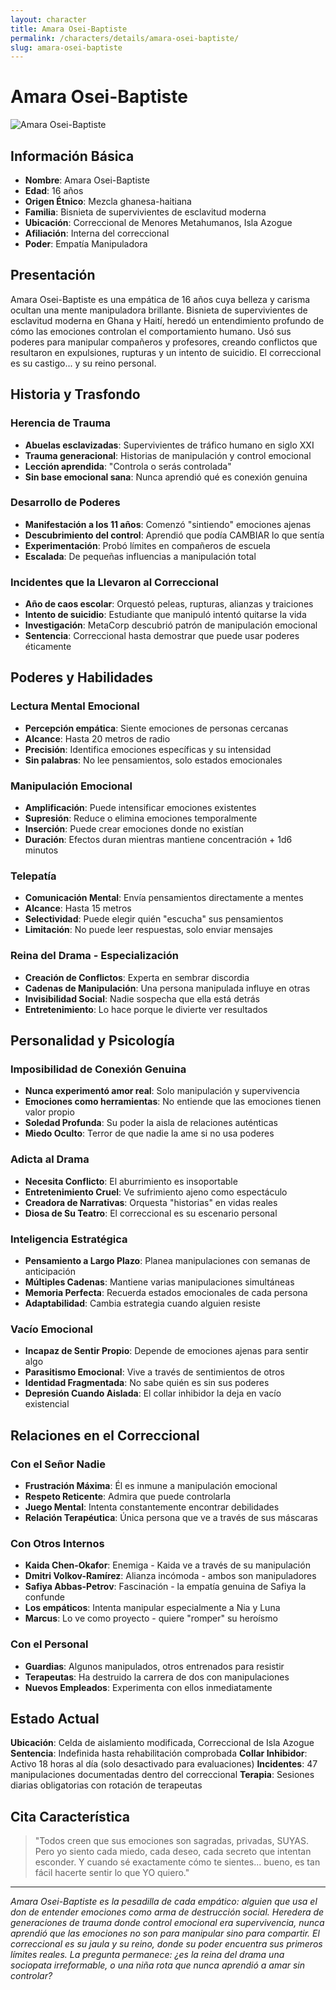 ```yaml
---
layout: character
title: Amara Osei-Baptiste
permalink: /characters/details/amara-osei-baptiste/
slug: amara-osei-baptiste
---
```


# Amara Osei-Baptiste

<div class="character-photo">
  <img src="{{ site.baseurl }}/assets/img/characters/Amara_Osei-Baptiste.png" alt="Amara Osei-Baptiste" />
</div>

## Información Básica
- **Nombre**: Amara Osei-Baptiste
- **Edad**: 16 años
- **Origen Étnico**: Mezcla ghanesa-haitiana
- **Familia**: Bisnieta de supervivientes de esclavitud moderna
- **Ubicación**: Correccional de Menores Metahumanos, Isla Azogue
- **Afiliación**: Interna del correccional
- **Poder**: Empatía Manipuladora

## Presentación
Amara Osei-Baptiste es una empática de 16 años cuya belleza y carisma ocultan una mente manipuladora brillante. Bisnieta de supervivientes de esclavitud moderna en Ghana y Haití, heredó un entendimiento profundo de cómo las emociones controlan el comportamiento humano. Usó sus poderes para manipular compañeros y profesores, creando conflictos que resultaron en expulsiones, rupturas y un intento de suicidio. El correccional es su castigo... y su reino personal.

## Historia y Trasfondo

### **Herencia de Trauma**
- **Abuelas esclavizadas**: Supervivientes de tráfico humano en siglo XXI
- **Trauma generacional**: Historias de manipulación y control emocional
- **Lección aprendida**: "Controla o serás controlada"
- **Sin base emocional sana**: Nunca aprendió qué es conexión genuina

### **Desarrollo de Poderes**
- **Manifestación a los 11 años**: Comenzó "sintiendo" emociones ajenas
- **Descubrimiento del control**: Aprendió que podía CAMBIAR lo que sentía
- **Experimentación**: Probó límites en compañeros de escuela
- **Escalada**: De pequeñas influencias a manipulación total

### **Incidentes que la Llevaron al Correccional**
- **Año de caos escolar**: Orquestó peleas, rupturas, alianzas y traiciones
- **Intento de suicidio**: Estudiante que manipuló intentó quitarse la vida
- **Investigación**: MetaCorp descubrió patrón de manipulación emocional
- **Sentencia**: Correccional hasta demostrar que puede usar poderes éticamente

## Poderes y Habilidades

### **Lectura Mental Emocional**
- **Percepción empática**: Siente emociones de personas cercanas
- **Alcance**: Hasta 20 metros de radio
- **Precisión**: Identifica emociones específicas y su intensidad
- **Sin palabras**: No lee pensamientos, solo estados emocionales

### **Manipulación Emocional**
- **Amplificación**: Puede intensificar emociones existentes
- **Supresión**: Reduce o elimina emociones temporalmente
- **Inserción**: Puede crear emociones donde no existían
- **Duración**: Efectos duran mientras mantiene concentración + 1d6 minutos

### **Telepatía**
- **Comunicación Mental**: Envía pensamientos directamente a mentes
- **Alcance**: Hasta 15 metros
- **Selectividad**: Puede elegir quién "escucha" sus pensamientos
- **Limitación**: No puede leer respuestas, solo enviar mensajes

### **Reina del Drama - Especialización**
- **Creación de Conflictos**: Experta en sembrar discordia
- **Cadenas de Manipulación**: Una persona manipulada influye en otras
- **Invisibilidad Social**: Nadie sospecha que ella está detrás
- **Entretenimiento**: Lo hace porque le divierte ver resultados

## Personalidad y Psicología

### **Imposibilidad de Conexión Genuina**
- **Nunca experimentó amor real**: Solo manipulación y supervivencia
- **Emociones como herramientas**: No entiende que las emociones tienen valor propio
- **Soledad Profunda**: Su poder la aisla de relaciones auténticas
- **Miedo Oculto**: Terror de que nadie la ame si no usa poderes

### **Adicta al Drama**
- **Necesita Conflicto**: El aburrimiento es insoportable
- **Entretenimiento Cruel**: Ve sufrimiento ajeno como espectáculo
- **Creadora de Narrativas**: Orquesta "historias" en vidas reales
- **Diosa de Su Teatro**: El correccional es su escenario personal

### **Inteligencia Estratégica**
- **Pensamiento a Largo Plazo**: Planea manipulaciones con semanas de anticipación
- **Múltiples Cadenas**: Mantiene varias manipulaciones simultáneas
- **Memoria Perfecta**: Recuerda estados emocionales de cada persona
- **Adaptabilidad**: Cambia estrategia cuando alguien resiste

### **Vacío Emocional**
- **Incapaz de Sentir Propio**: Depende de emociones ajenas para sentir algo
- **Parasitismo Emocional**: Vive a través de sentimientos de otros
- **Identidad Fragmentada**: No sabe quién es sin sus poderes
- **Depresión Cuando Aislada**: El collar inhibidor la deja en vacío existencial

## Relaciones en el Correccional

### **Con el Señor Nadie**
- **Frustración Máxima**: Él es inmune a manipulación emocional
- **Respeto Reticente**: Admira que puede controlarla
- **Juego Mental**: Intenta constantemente encontrar debilidades
- **Relación Terapéutica**: Única persona que ve a través de sus máscaras

### **Con Otros Internos**
- **Kaida Chen-Okafor**: Enemiga - Kaida ve a través de su manipulación
- **Dmitri Volkov-Ramírez**: Alianza incómoda - ambos son manipuladores
- **Safiya Abbas-Petrov**: Fascinación - la empatía genuina de Safiya la confunde
- **Los empáticos**: Intenta manipular especialmente a Nia y Luna
- **Marcus**: Lo ve como proyecto - quiere "romper" su heroísmo

### **Con el Personal**
- **Guardias**: Algunos manipulados, otros entrenados para resistir
- **Terapeutas**: Ha destruido la carrera de dos con manipulaciones
- **Nuevos Empleados**: Experimenta con ellos inmediatamente

## Estado Actual

**Ubicación**: Celda de aislamiento modificada, Correccional de Isla Azogue
**Sentencia**: Indefinida hasta rehabilitación comprobada
**Collar Inhibidor**: Activo 18 horas al día (solo desactivado para evaluaciones)
**Incidentes**: 47 manipulaciones documentadas dentro del correccional
**Terapia**: Sesiones diarias obligatorias con rotación de terapeutas

## Cita Característica

> "Todos creen que sus emociones son sagradas, privadas, SUYAS. Pero yo siento cada miedo, cada deseo, cada secreto que intentan esconder. Y cuando sé exactamente cómo te sientes... bueno, es tan fácil hacerte sentir lo que YO quiero."

---

*Amara Osei-Baptiste es la pesadilla de cada empático: alguien que usa el don de entender emociones como arma de destrucción social. Heredera de generaciones de trauma donde control emocional era supervivencia, nunca aprendió que las emociones no son para manipular sino para compartir. El correccional es su jaula y su reino, donde su poder encuentra sus primeros límites reales. La pregunta permanece: ¿es la reina del drama una sociopata irreformable, o una niña rota que nunca aprendió a amar sin controlar?*
